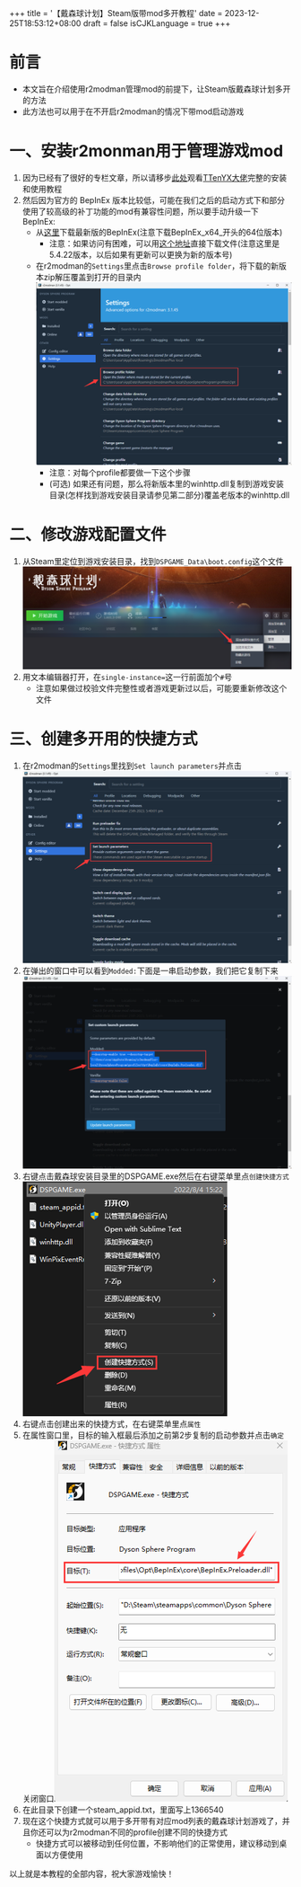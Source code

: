+++
title = '【戴森球计划】Steam版带mod多开教程'
date = 2023-12-25T18:53:12+08:00
draft = false
isCJKLanguage = true
+++
# 前言
* 本文旨在介绍使用r2modman管理mod的前提下，让Steam版戴森球计划多开的方法
* 此方法也可以用于在不开启r2modman的情况下带mod启动游戏
<!--more-->

# 一、安装r2monman用于管理游戏mod
1. 因为已经有了很好的专栏文章，所以请移步[此处](https://www.bilibili.com/read/cv26835751/)观看[TTenYX大佬](https://space.bilibili.com/630071255/)完整的安装和使用教程
2. 然后因为官方的 BepInEx 版本比较低，可能在我们之后的启动方式下和部分使用了较高级的补丁功能的mod有兼容性问题，所以要手动升级一下 BepInEx:
    + 从[这里](https://github.com/bepinex/bepinex/releases/latest)下载最新版的BepInEx(注意下载BepInEx_x64_开头的64位版本)
        - 注意：如果访问有困难，可以用[这个地址](https://mirror.ghproxy.com/github.com/BepInEx/BepInEx/releases/download/v5.4.22/BepInEx_x64_5.4.22.0.zip)直接下载文件(注意这里是5.4.22版本，以后如果有更新可以更换为新的版本号)
    + 在r2modman的`Settings`里点击`Browse profile folder`，将下载的新版本zip解压覆盖到打开的目录内![001](images/001.png)
        - 注意：对每个profile都要做一下这个步骤
        - (可选) 如果还有问题，那么将新版本里的winhttp.dll复制到游戏安装目录(怎样找到游戏安装目录请参见第二部分)覆盖老版本的winhttp.dll

# 二、修改游戏配置文件
1. 从Steam里定位到游戏安装目录，找到`DSPGAME_Data\boot.config`这个文件![002](images/002.png)
2. 用文本编辑器打开，在`single-instance=`这一行前面加个`#`号
    + 注意如果做过校验文件完整性或者游戏更新过以后，可能要重新修改这个文件

# 三、创建多开用的快捷方式
1. 在r2modman的`Settings`里找到`Set launch parameters`并点击![003](images/003.png)
2. 在弹出的窗口中可以看到`Modded:`下面是一串启动参数，我们把它复制下来![004](images/004.png)
3. 右键点击戴森球安装目录里的DSPGAME.exe然后在右键菜单里点`创建快捷方式`![005](images/005.png)
4. 右键点击创建出来的快捷方式，在右键菜单里点`属性`
5. 在属性窗口里，目标的输入框最后添加之前第2步复制的启动参数并点击`确定`关闭窗口![006](images/006.png)
6. 在此目录下创建一个steam_appid.txt，里面写上1366540
7. 现在这个快捷方式就可以用于多开带有对应mod列表的戴森球计划游戏了，并且你还可以为r2modman不同的profile创建不同的快捷方式
    + 快捷方式可以被移动到任何位置，不影响他们的正常使用，建议移动到桌面以方便使用

以上就是本教程的全部内容，祝大家游戏愉快！